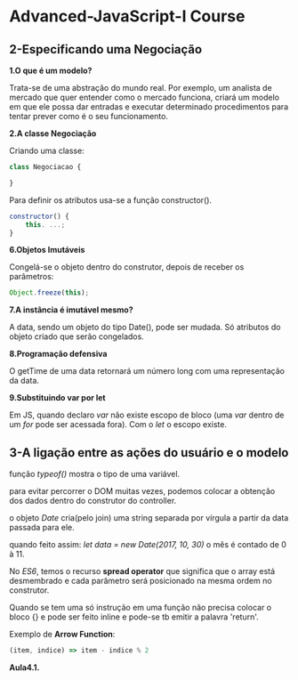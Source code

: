 Advanced-JavaScript-I Course
============================

2-Especificando uma Negociação
----------------------------

**1.O que é um modelo?**

Trata-se de uma abstração do mundo real. Por exemplo, um analista de mercado que quer entender como o mercado funciona, criará um modelo em que ele possa dar entradas e executar determinado procedimentos para tentar prever como é o seu funcionamento.


**2.A classe Negociação**

Criando uma classe:

```javascript
class Negociacao {

}
```

Para definir os atributos usa-se a função constructor().

```javascript
constructor() {
    this. ...;
}
```


**6.Objetos Imutáveis**

Congelá-se o objeto dentro do construtor, depois de receber os parâmetros:

```javascript
Object.freeze(this);
```


**7.A instância é imutável mesmo?**

A data, sendo um objeto do tipo Date(), pode ser mudada. Só atributos do objeto criado que serão congelados.


**8.Programação defensiva**

O getTime de uma data retornará um número long com uma representação da data.


**9.Substituindo var por let**

Em JS, quando declaro _var_ não existe escopo de bloco (uma _var_ dentro de um _for_ pode ser acessada fora). Com o _let_ o escopo existe.


3-A ligação entre as ações do usuário e o modelo
----------------------------

função _typeof()_ mostra o tipo de uma variável.

para evitar percorrer o DOM muitas vezes, podemos colocar a obtenção dos dados dentro do construtor do controller.

o objeto _Date_ cria(pelo join) uma string separada por vírgula a partir da data passada para ele.

quando feito assim: _let data = new Date(2017, 10, 30)_ o mês é contado de 0 à 11.

No _ES6_, temos o recurso **spread operator** que significa que o array está desmembrado e cada parâmetro será posicionado na mesma ordem no construtor.

Quando se tem uma só instrução em uma função não precisa colocar o bloco {} e pode ser feito inline e pode-se tb emitir a palavra 'return'.

Exemplo de **Arrow Function**:

```javascript
(item, indice) => item - indice % 2
```

**Aula4.1.**